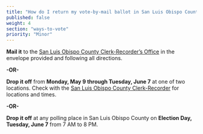 ```yaml
---
title: "How do I return my vote-by-mail ballot in San Luis Obispo County?"
published: false
weight: 4
section: "ways-to-vote"
priority: "Minor"
---
```


**Mail it** to the [San Luis Obispo County Clerk-Recorder’s Office](#section-election-office-contact) in the envelope provided and following all directions.  

**-OR-**  

**Drop it off** from **Monday, May 9  through Tuesday, June 7** at one of two locations. Check with the [San Luis Obispo County Clerk-Recorder](http://www.slocounty.ca.gov/clerk/ContactUs.htm) for locations and times.  

**-OR-**  

**Drop it off** at any polling place in San Luis Obispo County on **Election Day, Tuesday, June 7** from 7 AM to 8 PM.  
